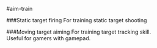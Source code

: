 #aim-train

###Static target firing
For training static target shooting

###Moving target aiming
For training target tracking skill.<br/>
Useful for gamers with gamepad.

